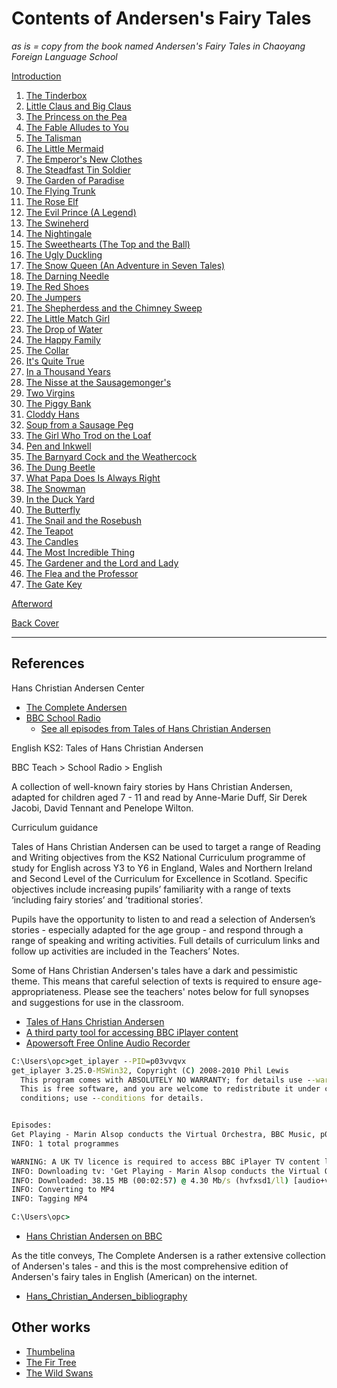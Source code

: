 # Contents of Andersen's Fairy Tales

*as is = copy from the book named Andersen's Fairy Tales in Chaoyang Foreign Language School*

[Introduction](../Introduction)

1. [The Tinderbox](../01-The-Tinderbox)
2. [Little Claus and Big Claus](../02-Little-Claus-and-Big-Claus)
3. [The Princess on the Pea](../03-The-Princess-on-the-Pea)
4. [The Fable Alludes to You](../04The-Fable-Alludes-to-You)
5. [The Talisman](../05-The-Talisman.docx)
6. [The Little Mermaid](../06-The-Little-Mermaid)
7. [The Emperor's New Clothes](../07-The-Emperor's-New-Clothes)
8. [The Steadfast Tin Soldier](../08-The-Steadfast-Tin-Soldier)
9. [The Garden of Paradise](../09-The-Garden-of-Paradise)
10. [The Flying Trunk](../10-The-Flying-Trunk)
11. [The Rose Elf](../11-The-Rose-Elf)
12. [The Evil Prince (A Legend)](../12-The-Evil-Prince)
13. [The Swineherd](../13-The-Swineherd)
14. [The Nightingale](../14-The-Nightingale)
15. [The Sweethearts (The Top and the Ball)](../15-The-Sweethearts)
16. [The Ugly Duckling](../16-The-Ugly-Duckling)
17. [The Snow Queen (An Adventure in Seven Tales)](../17-The-Snow-Queen)
18. [The Darning Needle](../18-The-Darning-Needle)
19. [The Red Shoes](../19-The-Red-Shoes)
20. [The Jumpers](../20-The-Jumpers)
21. [The Shepherdess and the Chimney Sweep](../21-The-Shepherdess-and-the-Chimney-Sweep)
22. [The Little Match Girl](../22-The-Little-Match-Girl)
23. [The Drop of Water](../23-The-Drop-of-Water)
24. [The Happy Family](../24-The-Happy-Family)
25. [The Collar](../25-The-Collar)
26. [It's Quite True](../26-It's-Quite-True)
27. [In a Thousand Years](../27-In-a-Thousand-Years)
28. [The Nisse at the Sausagemonger's](../28-The-Nisse-at-the-Sausagemonger's)
29. [Two Virgins](../29-Two-Virgins)
30. [The Piggy Bank](../30-The-Piggy-Bank)
31. [Cloddy Hans](../31-Cloddy-Hans)
32. [Soup from a Sausage Peg](../32-Soup-from-a-Sausage-Peg)
33. [The Girl Who Trod on the Loaf](../33-The-Girl-Who-Trod-on-the-Loaf)
34. [Pen and Inkwell](../34-Pen-and-Inkwell)
35. [The Barnyard Cock and the Weathercock](../35-The-Barnyard-Cock-and-the-Weathercock)
36. [The Dung Beetle](../36-The-Dung-Beetle)
37. [What Papa Does Is Always Right](../37-What-Papa-Does-Is-Always-Right)
38. [The Snowman](../38-The-Snowman)
39. [In the Duck Yard](../39-In-the-Duck-Yard)
40. [The Butterfly](../40-The-Butterfly)
41. [The Snail and the Rosebush](../41-The-Snail-and-the-Rosebush)
42. [The Teapot](../42-The-Teapot)
43. [The Candles](../43-The-Candles)
44. [The Most Incredible Thing](../44-The-Most-Incredible-Thing)
45. [The Gardener and the Lord and Lady](../45-The-Gardener-and-the-Lord-and-Lady)
46. [The Flea and the Professor](../46-The-Flea-and-the-Professor)
47. [The Gate Key](../47-The-Gate-Key)

[Afterword](../Afterword)

[Back Cover](../Back-Cover)

---

## References

Hans Christian Andersen Center

- [The Complete Andersen](https://andersen.sdu.dk/vaerk/hersholt/index_e.html)
- [BBC School Radio](www.bbc.co.uk/schoolradio)
  - [See all episodes from Tales of Hans Christian Andersen](https://www.bbc.co.uk/teach/school-radio/english-ks1--ks2-hans-christian-andersen/z6j2cqt)

English KS2: Tales of Hans Christian Andersen

BBC Teach > School Radio > English

A collection of well-known fairy stories by Hans Christian Andersen, adapted for children aged 7 - 11 and read by Anne-Marie Duff, Sir Derek Jacobi, David Tennant and Penelope Wilton.

Curriculum guidance

Tales of Hans Christian Andersen can be used to target a range of Reading and Writing objectives from the KS2 National Curriculum programme of study for English across Y3 to Y6 in England, Wales and Northern Ireland and Second Level of the Curriculum for Excellence in Scotland. Specific objectives include increasing pupils’ familiarity with a range of texts ‘including fairy stories’ and ’traditional stories’.

Pupils have the opportunity to listen to and read a selection of Andersen’s stories - especially adapted for the age group - and respond through a range of speaking and writing activities. Full details of curriculum links and follow up activities are included in the Teachers’ Notes.

Some of Hans Christian Andersen's tales have a dark and pessimistic theme. This means that careful selection of texts is required to ensure age-appropriateness. Please see the teachers' notes below for full synopses and suggestions for use in the classroom.

  - [Tales of Hans Christian Andersen](https://www.bbc.co.uk/search?q=Tales+of+Hans+Christian+Andersen)
  - [A third party tool for accessing BBC iPlayer content](https://www.squarepenguin.co.uk)
  - [Apowersoft Free Online Audio Recorder](https://www.apowersoft.com/free-audio-recorder-online)
  
```cmd
C:\Users\opc>get_iplayer --PID=p03vvqvx
get_iplayer 3.25.0-MSWin32, Copyright (C) 2008-2010 Phil Lewis
  This program comes with ABSOLUTELY NO WARRANTY; for details use --warranty.
  This is free software, and you are welcome to redistribute it under certain
  conditions; use --conditions for details.


Episodes:
Get Playing - Marin Alsop conducts the Virtual Orchestra, BBC Music, p03vvqvx
INFO: 1 total programmes

WARNING: A UK TV licence is required to access BBC iPlayer TV content legally
INFO: Downloading tv: 'Get Playing - Marin Alsop conducts the Virtual Orchestra (p03vvqvx) [original]'
INFO: Downloaded: 38.15 MB (00:02:57) @ 4.30 Mb/s (hvfxsd1/ll) [audio+video]
INFO: Converting to MP4
INFO: Tagging MP4

C:\Users\opc>
```

- [Hans Christian Andersen on BBC](https://www.bbc.co.uk/search?q=Tales+of+Hans+Christian+Andersen&sa_f=search-product&scope=)

As the title conveys, The Complete Andersen is a rather extensive collection of Andersen's tales - and this is the most comprehensive edition of Andersen's fairy tales in English (American) on the internet.

- [Hans_Christian_Andersen_bibliography](https://en.wikipedia.org/wiki/Hans_Christian_Andersen_bibliography)

## Other works

- [Thumbelina](../Thumbelina)
- [The Fir Tree](../the_fir_tree)
- [The Wild Swans](../the-wild-swans)
